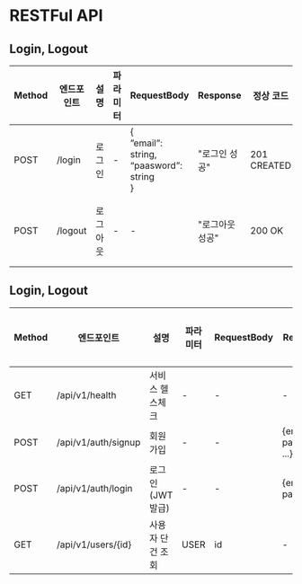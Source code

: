 # RESTFul API
## Login, Logout
| Method | 엔드포인트              | 설명          | 파라미터 | RequestBody | Response          | 정상 코드 | 에러 코드 |
|--------|--------------------|-------------|------|-------------|-------------------|------------------|---|
| POST   | /login             | 로그인         | -    | {<br/>”email”: string, “paasword”: string<br/>}  | "로그인 성공"          | 201 CREATED  |400 BAD REQUEST <br/>403 FORBIDDEN|
| POST   | /logout            | 로그아웃        | -    | -           | "로그아웃 성공"          | 200 OK  |400 BAD REQUEST <br> 401 UNAUTHORIZED <br> 404 NOT FOUND|


## Login, Logout
| Method | 엔드포인트 | 설명 | 파라미터 | RequestBody | Response | 정상 코드 | 에러 코드 |
|---|---------------------|---|------|---|---|------------------|---|
| GET | /api/v1/health      | 서비스 헬스체크 | -    | - | - | 200 OK           |---|
| POST | /api/v1/auth/signup | 회원가입 | -    | - | {email, password, ...} | 201 Created      |---|
| POST | /api/v1/auth/login  | 로그인(JWT 발급) | -    | - | {email, password} | 200 OK {token}   |---|
| GET | /api/v1/users/{id}  | 사용자 단건 조회 | USER | id | - | 200 OK {UserDTO} |---|
